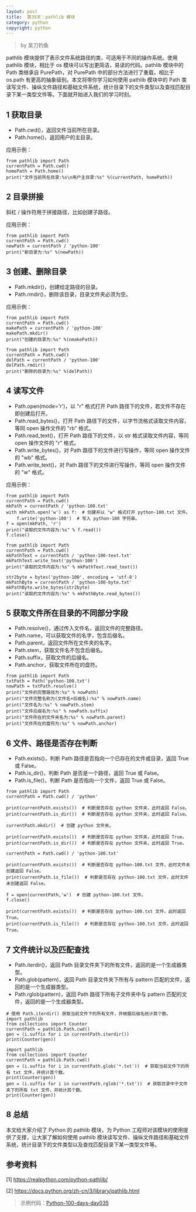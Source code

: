 ```yaml
---
layout: post
title:  第35天：pathlib 模块
category: python
copyright: python
---
```


>  by 吴刀钓鱼

pathlib 模块提供了表示文件系统路径的类，可适用于不同的操作系统。使用 pathlib 模块，相比于 os 模块可以写出更简洁，易读的代码。pathlib 模块中的 Path 类继承自 PurePath，对 PurePath 中的部分方法进行了重载，相比于 os.path 有更高的抽象级别。本文将带你学习如何使用 pathlib 模块中的 Path 类读写文件、操纵文件路径和基础文件系统，统计目录下的文件类型以及查找匹配目录下某一类型文件等。下面就开始进入我们的学习时刻。

<!--more-->

## 1 获取目录

- Path.cwd()，返回文件当前所在目录。
- Path.home()，返回用户的主目录。

应用示例：

```
from pathlib import Path
currentPath = Path.cwd()
homePath = Path.home()
print("文件当前所在目录:%s\n用户主目录:%s" %(currentPath, homePath))
```

## 2 目录拼接

斜杠 / 操作符用于拼接路径，比如创建子路径。

应用示例：

```
from pathlib import Path
currentPath = Path.cwd()
newPath = currentPath / 'python-100'
print("新目录为:%s" %(newPath))
```

## 3 创建、删除目录

- Path.mkdir()，创建给定路径的目录。
- Path.rmdir()，删除该目录，目录文件夹必须为空。

应用示例：

```
from pathlib import Path
currentPath = Path.cwd()
makePath = currentPath / 'python-100'
makePath.mkdir()
print("创建的目录为:%s" %(nmakePath))
```

```
from pathlib import Path
currentPath = Path.cwd()
delPath = currentPath / 'python-100'
delPath.rmdir()
print("删除的目录为:%s" %(delPath))
```

## 4 读写文件

- Path.open(mode='r')，以 "r" 格式打开 Path 路径下的文件，若文件不存在即创建后打开。
- Path.read_bytes()，打开 Path 路径下的文件，以字节流格式读取文件内容，等同 open 操作文件的 "rb" 格式。
- Path.read_text()，打开 Path 路径下的文件，以 str 格式读取文件内容，等同 open 操作文件的 "r" 格式。
- Path.write_bytes()，对 Path 路径下的文件进行写操作，等同 open 操作文件的 "wb" 格式。
- Path.write_text()，对 Path 路径下的文件进行写操作，等同 open 操作文件的 "w" 格式。

应用示例：

```
from pathlib import Path
currentPath = Path.cwd()
mkPath = currentPath / 'python-100.txt'
with mkPath.open('w') as f:  # 创建并以 "w" 格式打开 python-100.txt 文件。
    f.write('python-100')  # 写入 python-100 字符串。
f = open(mkPath, 'r')
print("读取的文件内容为:%s" % f.read())
f.close()
```

```
from pathlib import Path
currentPath = Path.cwd()
mkPathText = currentPath / 'python-100-text.txt'
mkPathText.write_text('python-100')
print("读取的文件内容为:%s" % mkPathText.read_text())

str2byte = bytes('python-100', encoding = 'utf-8')
mkPathByte = currentPath / 'python-100-byte.txt'
mkPathByte.write_bytes(str2byte)
print("读取的文件内容为:%s" % mkPathByte.read_bytes())
```

## 5 获取文件所在目录的不同部分字段

- Path.resolve()，通过传入文件名，返回文件的完整路径。
- Path.name，可以获取文件的名字，包含后缀名。
- Path.parent，返回文件所在文件夹的名字。
- Path.stem，获取文件名不包含后缀名。
- Path.suffix，获取文件的后缀名。
- Path.anchor，获取文件所在的盘符。

```
from pathlib import Path
txtPath = Path('python-100.txt')
nowPath = txtPath.resolve()
print("文件的完整路径为:%s" % nowPath)
print("文件完整名称为(文件名+后缀名):%s" % nowPath.name)
print("文件名为:%s" % nowPath.stem)
print("文件后缀名为:%s" % nowPath.suffix)
print("文件所在的文件夹名为:%s" % nowPath.parent)
print("文件所在的盘符为:%s" % nowPath.anchor)
```

## 6 文件、路径是否存在判断

- Path.exists()，判断 Path 路径是否指向一个已存在的文件或目录，返回 True 或 False。
- Path.is_dir()，判断 Path 是否是一个路径，返回 True 或 False。
- Path.is_file()，判断 Path 是否指向一个文件，返回 True 或 False。

```
from pathlib import Path
currentPath = Path.cwd() / 'python'

print(currentPath.exists())  # 判断是否存在 python 文件夹，此时返回 False。
print(currentPath.is_dir())  # 判断是否存在 python 文件夹，此时返回 False。

currentPath.mkdir()  # 创建 python 文件夹。

print(currentPath.exists())  # 判断是否存在 python 文件夹，此时返回 True。
print(currentPath.is_dir())  # 判断是否存在 python 文件夹，此时返回 True。

currentPath = Path.cwd() / 'python-100.txt'

print(currentPath.exists())  # 判断是否存在 python-100.txt 文件，此时文件未创建返回 False。
print(currentPath.is_file())  # 判断是否存在 python-100.txt 文件，此时文件未创建返回 False。

f = open(currentPath,'w')  # 创建 python-100.txt 文件。
f.close()

print(currentPath.exists())  # 判断是否存在 python-100.txt 文件，此时返回 True。
print(currentPath.is_file())  # 判断是否存在 python-100.txt 文件，此时返回 True。
```

## 7 文件统计以及匹配查找

- Path.iterdir()，返回 Path 目录文件夹下的所有文件，返回的是一个生成器类型。
- Path.glob(pattern)，返回 Path 目录文件夹下所有与 pattern 匹配的文件，返回的是一个生成器类型。
- Path.rglob(pattern)，返回 Path 路径下所有子文件夹中与 pattern 匹配的文件，返回的是一个生成器类型。

```
# 使用 Path.iterdir() 获取当前文件下的所有文件，并根据后缀名统计其个数。
import pathlib
from collections import Counter
currentPath = pathlib.Path.cwd()
gen = (i.suffix for i in currentPath.iterdir())
print(Counter(gen))
```

```
import pathlib
from collections import Counter
currentPath = pathlib.Path.cwd()
gen = (i.suffix for i in currentPath.glob('*.txt'))  # 获取当前文件下的所有 txt 文件，并统计其个数。
print(Counter(gen))
gen = (i.suffix for i in currentPath.rglob('*.txt'))  # 获取目录中子文件夹下的所有 txt 文件，并统计其个数。
print(Counter(gen))
```

## 8 总结

本文给大家介绍了 Python 的 pathlib 模块，为 Python 工程师对该模块的使用提供了支撑，让大家了解如何使用 pathlib 模块读写文件、操纵文件路径和基础文件系统，统计目录下的文件类型以及查找匹配目录下某一类型文件等。

## 参考资料

[1] https://realpython.com/python-pathlib/

[2] https://docs.python.org/zh-cn/3/library/pathlib.html

> 示例代码：[Python-100-days-day035](https://github.com/JustDoPython/python-100-day)
